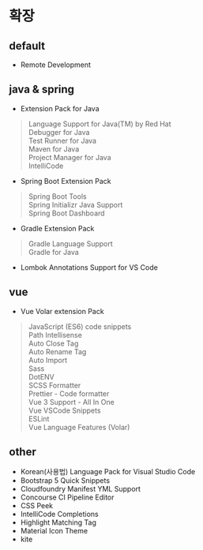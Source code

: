 # 확장
## default
- Remote Development

## java & spring
- Extension Pack for Java
> Language Support for Java(TM) by Red Hat  
> Debugger for Java  
> Test Runner for Java  
> Maven for Java  
> Project Manager for Java  
> IntelliCode  

- Spring Boot Extension Pack
> Spring Boot Tools  
> Spring Initializr Java Support  
> Spring Boot Dashboard  

- Gradle Extension Pack
> Gradle Language Support  
> Gradle for Java  

- Lombok Annotations Support for VS Code

## vue
- Vue Volar extension Pack
> JavaScript (ES6) code snippets  
> Path Intellisense  
> Auto Close Tag  
> Auto Rename Tag  
> Auto Import  
> Sass  
> DotENV  
> SCSS Formatter  
> Prettier - Code formatter  
> Vue 3 Support - All In One  
> Vue VSCode Snippets  
> ESLint  
> Vue Language Features (Volar)  

## other
- Korean(사용법) Language Pack for Visual Studio Code
- Bootstrap 5 Quick Snippets
- Cloudfoundry Manifest YML Support
- Concourse CI Pipeline Editor
- CSS Peek
- IntelliCode Completions
- Highlight Matching Tag
- Material Icon Theme
- kite
